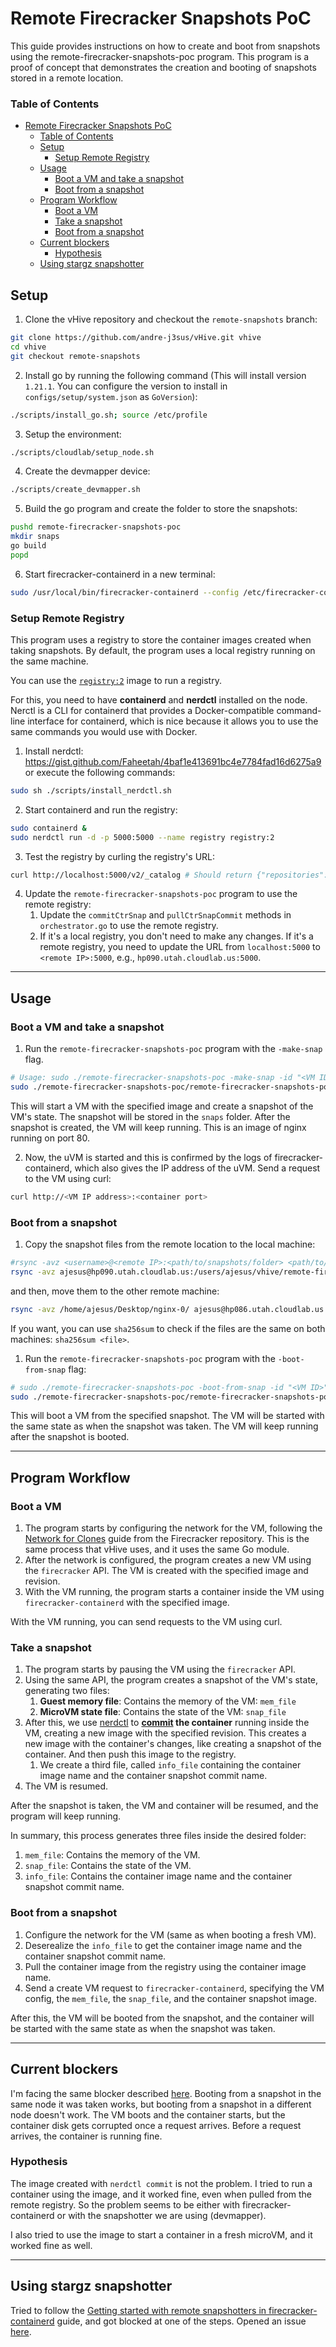 # Remote Firecracker Snapshots PoC

This guide provides instructions on how to create and boot from snapshots using the remote-firecracker-snapshots-poc program. This program is a proof of concept that demonstrates the creation and booting of snapshots stored in a remote location.

### Table of Contents

- [Remote Firecracker Snapshots PoC](#remote-firecracker-snapshots-poc)
    - [Table of Contents](#table-of-contents)
  - [Setup](#setup)
    - [Setup Remote Registry](#setup-remote-registry)
  - [Usage](#usage)
    - [Boot a VM and take a snapshot](#boot-a-vm-and-take-a-snapshot)
    - [Boot from a snapshot](#boot-from-a-snapshot)
  - [Program Workflow](#program-workflow)
    - [Boot a VM](#boot-a-vm)
    - [Take a snapshot](#take-a-snapshot)
    - [Boot from a snapshot](#boot-from-a-snapshot-1)
  - [Current blockers](#current-blockers)
    - [Hypothesis](#hypothesis)
  - [Using stargz snapshotter](#using-stargz-snapshotter)

## Setup

1. Clone the vHive repository and checkout the `remote-snapshots` branch:

```bash
git clone https://github.com/andre-j3sus/vHive.git vhive
cd vhive
git checkout remote-snapshots
```

2. Install go by running the following command (This will install version `1.21.1`. You can configure the version to install in `configs/setup/system.json` as `GoVersion`):
    
```bash
./scripts/install_go.sh; source /etc/profile
```

3. Setup the environment:

```bash
./scripts/cloudlab/setup_node.sh
```

4. Create the devmapper device:

```bash
./scripts/create_devmapper.sh
```

5. Build the go program and create the folder to store the snapshots:

```bash
pushd remote-firecracker-snapshots-poc
mkdir snaps
go build
popd
```

6. Start firecracker-containerd in a new terminal:

```bash
sudo /usr/local/bin/firecracker-containerd --config /etc/firecracker-containerd/config.toml
```

### Setup Remote Registry

This program uses a registry to store the container images created when taking snapshots. By default, the program uses a local registry running on the same machine.

You can use the [`registry:2`](https://hub.docker.com/_/registry) image to run a registry.

For this, you need to have **containerd** and **nerdctl** installed on the node. Nerctl is a CLI for containerd that provides a Docker-compatible command-line interface for containerd, which is nice because it allows you to use the same commands you would use with Docker.

1. Install nerdctl: https://gist.github.com/Faheetah/4baf1e413691bc4e7784fad16d6275a9 or execute the following commands:

```bash
sudo sh ./scripts/install_nerdctl.sh
```

2. Start containerd and run the registry:

```bash
sudo containerd &
sudo nerdctl run -d -p 5000:5000 --name registry registry:2
```

3. Test the registry by curling the registry's URL:

```bash
curl http://localhost:5000/v2/_catalog # Should return {"repositories":[]}
```

4. Update the `remote-firecracker-snapshots-poc` program to use the remote registry:
   1. Update the `commitCtrSnap` and `pullCtrSnapCommit` methods in `orchestrator.go` to use the remote registry.
   2. If it's a local registry, you don't need to make any changes. If it's a remote registry, you need to update the URL from `localhost:5000` to `<remote IP>:5000`, e.g., `hp090.utah.cloudlab.us:5000`.

---

## Usage

### Boot a VM and take a snapshot

1. Run the `remote-firecracker-snapshots-poc` program with the `-make-snap` flag.

```bash
# Usage: sudo ./remote-firecracker-snapshots-poc -make-snap -id "<VM ID>" -image "<URI>" -revision "<revision ID>" -snapshots-base-path "<path/to/snapshots/folder>"
sudo ./remote-firecracker-snapshots-poc/remote-firecracker-snapshots-poc -make-snap -id "0" -image "docker.io/library/nginx:1.17-alpine" -revision "nginx-0" -snapshots-base-path "/users/ajesus/vhive/remote-firecracker-snapshots-poc/snaps" # Port 80
```

This will start a VM with the specified image and create a snapshot of the VM's state. The snapshot will be stored in the `snaps` folder. After the snapshot is created, the VM will keep running. This is an image of nginx running on port 80.

2. Now, the uVM is started and this is confirmed by the logs of firecracker-containerd, which also gives the IP address of the uVM. Send a request to the VM using curl:

```bash
curl http://<VM IP address>:<container port>
```

### Boot from a snapshot

1. Copy the snapshot files from the remote location to the local machine:

```bash
#rsync -avz <username>@<remote IP>:<path/to/snapshots/folder> <path/to/local/folder>
rsync -avz ajesus@hp090.utah.cloudlab.us:/users/ajesus/vhive/remote-firecracker-snapshots-poc/snaps/nginx-0/ /home/ajesus/Desktop/nginx-0/
```

and then, move them to the other remote machine:

```bash
rsync -avz /home/ajesus/Desktop/nginx-0/ ajesus@hp086.utah.cloudlab.us:/users/ajesus/vhive/remote-firecracker-snapshots-poc/snaps/nginx-0/
```

If you want, you can use `sha256sum` to check if the files are the same on both machines: `sha256sum <file>`.

1. Run the `remote-firecracker-snapshots-poc` program with the `-boot-from-snap` flag:

```bash
# sudo ./remote-firecracker-snapshots-poc -boot-from-snap -id "<VM ID>" -revision "<revision ID>" -snapshots-base-path "<path/to/snapshots/folder>"
sudo ./remote-firecracker-snapshots-poc/remote-firecracker-snapshots-poc -boot-from-snap -id "1" -revision "nginx-0" -snapshots-base-path "/users/ajesus/vhive/remote-firecracker-snapshots-poc/snaps"
```

This will boot a VM from the specified snapshot. The VM will be started with the same state as when the snapshot was taken. The VM will keep running after the snapshot is booted.

---

## Program Workflow

### Boot a VM

1. The program starts by configuring the network for the VM, following the [Network for Clones](https://github.com/firecracker-microvm/firecracker/blob/main/docs/snapshotting/network-for-clones.md) guide from the Firecracker repository. This is the same process that vHive uses, and it uses the same Go module.
2. After the network is configured, the program creates a new VM using the `firecracker` API. The VM is created with the specified image and revision.
3. With the VM running, the program starts a container inside the VM using `firecracker-containerd` with the specified image.

With the VM running, you can send requests to the VM using curl.

### Take a snapshot

1. The program starts by pausing the VM using the `firecracker` API.
2. Using the same API, the program creates a snapshot of the VM's state, generating two files:
   1. **Guest memory file**: Contains the memory of the VM: `mem_file`
   2. **MicroVM state file**: Contains the state of the VM: `snap_file`
3. After this, we use [nerdctl](https://github.com/containerd/nerdctl/blob/main/docs/command-reference.md#whale-nerdctl-commit) to **[commit](https://docs.docker.com/reference/cli/docker/container/commit/) the container** running inside the VM, creating a new image with the specified revision. This creates a new image with the container's changes, like creating a snapshot of the container. And then push this image to the registry.
   1. We create a third file, called `info_file` containing the container image name and the container snapshot commit name.
4. The VM is resumed.

After the snapshot is taken, the VM and container will be resumed, and the program will keep running.

In summary, this process generates three files inside the desired folder:
1. `mem_file`: Contains the memory of the VM.
2. `snap_file`: Contains the state of the VM.
3. `info_file`: Contains the container image name and the container snapshot commit name.

### Boot from a snapshot

1. Configure the network for the VM (same as when booting a fresh VM).
2. Deserealize the `info_file` to get the container image name and the container snapshot commit name.
3. Pull the container image from the registry using the container image name.
4. Send a create VM request to `firecracker-containerd`, specifying the VM config, the `mem_file`, the `snap_file`, and the container snapshot image.

After this, the VM will be booted from the snapshot, and the container will be started with the same state as when the snapshot was taken.

---

## Current blockers

I'm facing the same blocker described [here](https://github.com/vhive-serverless/vHive/blob/main/docs/snapshots.md#blockers). Booting from a snapshot in the same node it was taken works, but booting from a snapshot in a different node doesn't work. The VM boots and the container starts, but the container disk gets corrupted once a request arrives. Before a request arrives, the container is running fine.

### Hypothesis

The image created with `nerdctl commit` is not the problem. I tried to run a container using the image, and it worked fine, even when pulled from the remote registry. So the problem seems to be either with firecracker-containerd or with the snapshotter we are using (devmapper).

I also tried to use the image to start a container in a fresh microVM, and it worked fine as well.

---

## Using stargz snapshotter 

Tried to follow the [Getting started with remote snapshotters in firecracker-containerd](https://github.com/firecracker-microvm/firecracker-containerd/blob/main/docs/remote-snapshotter-getting-started.md) guide, and got blocked at one of the steps. Opened an issue [here](https://github.com/firecracker-microvm/firecracker-containerd/issues/796).